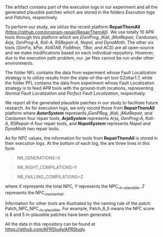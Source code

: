 The artifact contains part of the execution logs in our experiment and all the generated plausible patches which are stored in the folders _Execution logs_ and _Patches_, respectively.

To perform our study, we utilize the recent platform **RepairThemAll** (https://github.com/program-repair/RepairThemAll). We use totally 10 APR tools through this platform which are _jGenProg, jKali, jMutRepair, Cardumen, Arja, GenProg-A, Kali-A, RSRepair-A, Nopol, and DynaMoth_. The other six tools (_SimFix, kPar, AVATAR, FixMiner, TBar, and ACS_) are all open-source and we make modifications based on each individual repository. However, due to the execution path problem, our .jar files cannot be run under other environments. 

The folder NFL contains the data from experiment whose Fault Localization strategy is to utilize results from the state-of-the-art tool GZoltar1.7, while the folder PFL contains the data from experiment whose Fault Localization strategy is to feed APR tools with the ground-truth locations, representing *Normal Fault Localization* and *Perfect Fault Localization*, respectively.

We report all the generated plausible patches in our study to facilitate future research. As for execution logs, we only record those from **RepairThemAll** platform where ***AstorSystem*** represents _jGenPRog, jKali, jMutRepair, and Cardumen_ four repair tools, ***ArjaSystem*** represents _Arja, GenProg-A, Kali-A, RSRepair-A_ four repair tools, and ***NopolSystem*** represents _Nopol and DynaMoth_ two repair tools.

As for NPC values, the information for tools from **RepairThemAll** is stored in their execution logs. At the bottom of each log, the are three lines in this form
> NR_GENERATIONS=X

> NR_RIGHT_COMPILATIONS=Y

> NR_FAILLING_COMPILATIONS=Z

where *X* represents the total NPC, *Y* represents the NPC_<sub>in-plausible</sub>, *Z* represents the NPC_<sub>nonsential</sub>.

Information for other tools are illustrated by the naming rule of the patch: Patch_NPC_NPC_<sub>in-plausible</sub>. For example, Patch_8_5 means the NPC score is 8 and 5 in-plausible patches have been generated.

All the data in this repository can be found at https://github.com/APRStudy/APRStudy.
